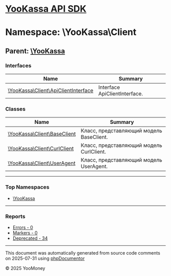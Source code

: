 # [YooKassa API SDK](../home.md)

# Namespace: \YooKassa\Client

## Parent: [\YooKassa](../namespaces/yookassa.md)

### Interfaces

| Name | Summary |
| ---- | ------- |
| [\YooKassa\Client\ApiClientInterface](../classes/YooKassa-Client-ApiClientInterface.md) | Interface ApiClientInterface. |

### Classes

| Name | Summary |
| ---- | ------- |
| [\YooKassa\Client\BaseClient](../classes/YooKassa-Client-BaseClient.md) | Класс, представляющий модель BaseClient. |
| [\YooKassa\Client\CurlClient](../classes/YooKassa-Client-CurlClient.md) | Класс, представляющий модель CurlClient. |
| [\YooKassa\Client\UserAgent](../classes/YooKassa-Client-UserAgent.md) | Класс, представляющий модель UserAgent. |

---

### Top Namespaces

* [\YooKassa](../namespaces/yookassa.md)

---

### Reports
* [Errors - 0](../reports/errors.md)
* [Markers - 0](../reports/markers.md)
* [Deprecated - 34](../reports/deprecated.md)

---

This document was automatically generated from source code comments on 2025-07-31 using [phpDocumentor](http://www.phpdoc.org/)

&copy; 2025 YooMoney